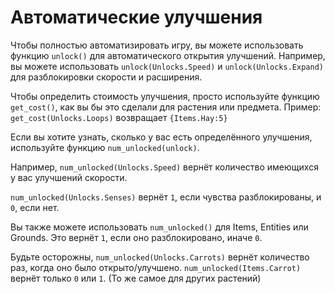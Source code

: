 # Автоматические улучшения
Чтобы полностью автоматизировать игру, вы можете использовать функцию `unlock()` для автоматического открытия улучшений.
Например, вы можете использовать `unlock(Unlocks.Speed)` и `unlock(Unlocks.Expand)` для разблокировки скорости и расширения.

Чтобы определить стоимость улучшения, просто используйте функцию `get_cost()`, как вы бы это сделали для растения или предмета.
Пример:
`get_cost(Unlocks.Loops)`
возвращает `{Items.Hay:5}`

Если вы хотите узнать, сколько у вас есть определённого улучшения, используйте функцию `num_unlocked(unlock)`.

Например, `num_unlocked(Unlocks.Speed)` вернёт количество имеющихся у вас улучшений скорости.

`num_unlocked(Unlocks.Senses)` вернёт `1`, если чувства разблокированы, и `0`, если нет.

Вы также можете использовать `num_unlocked()` для Items, Entities или Grounds. Это вернёт `1`, если оно разблокировано, иначе `0`.

Будьте осторожны, `num_unlocked(Unlocks.Carrots)` вернёт количество раз, когда оно было открыто/улучшено.
`num_unlocked(Items.Carrot)` вернёт только `0` или `1`. (То же самое для других растений)
